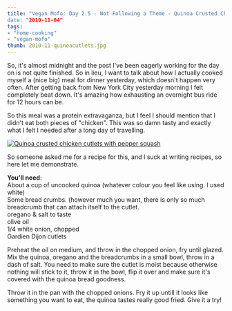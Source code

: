 ```yaml
---
title: "Vegan Mofo: Day 2.5 - Not Following a Theme - Quinoa Crusted Chikn
date: "2010-11-04"
tags:
- "home-cooking"
- "vegan-mofo"
thumb: 2010-11-quinoacutlets.jpg
---
```


So, it's almost midnight and the post I've been eagerly working for the day on is not quite finished. So in lieu, I want to talk about how I actually cooked myself a (nice big) meal for dinner yesterday, which doesn't happen very often. After getting back from New York City yesterday morning I felt completely beat down. It's amazing how exhausting an overnight bus ride for 12 hours can be.  


So this meal was a protein extravaganza, but I feel I should mention that I didn't eat both pieces of "chicken". This was so damn tasty and exactly what I felt I needed after a long day of travelling.  


[![Quinoa crusted chicken cutlets with pepper squash](images/5140836731_b6aeb62fda_m.jpg)](http://www.flickr.com/photos/prairiev/5140836731/ "Quinoa crusted chicken cutlets with pepper squash by MeShellG, on Flickr")


So someone asked me for a recipe for this, and I suck at writing recipes, so here let me demonstrate.  

**You'll need**:  
About a cup of uncooked quinoa (whatever colour you feel like using. I used white)  
Some bread crumbs. (however much you want, there is only so much breadcrumb that can attach itself to the cutlet.  
oregano & salt to taste  
olive oil  
1/4 white onion, chopped  
Gardien Dijon cutlets  


Preheat the oil on medium, and throw in the chopped onion, fry until glazed. Mix the quinoa, oregano and the breadcrumbs in a small bowl, throw in a dash of salt. You need to make sure the cutlet is moist because otherwise nothing will stick to it, throw it in the bowl, flip it over and make sure it's covered with the quinoa bread goodness.  

Throw it in the pan with the chopped onions. Fry it up untill it looks like something you want to eat, the quinoa tastes really good fried. Give it a try!
